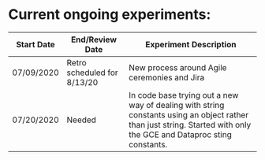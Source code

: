 # Current ongoing experiments:

| Start Date | End/Review Date | Experiment Description |
| ---------- | ----------------| ---------------------- |
| 07/09/2020 | Retro scheduled for 8/13/20  | New process around Agile ceremonies and Jira |
| 07/20/2020 | Needed          | In code base trying out a new way of dealing with string constants using an object rather than just string. Started with only the GCE and Dataproc sting constants. |

